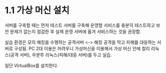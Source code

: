 # 1.1 가상 머신 설치
서버를 구축할 때는 먼저 테스트 서버를 구축해 운영할 서비스를 충분히 테스트하고 보안 문제가 없는지
점검한 후 실제 운영 서버에 옮겨 서비스하는 것을 권장함.

실습 환경은 모의 해킹을 수행하는 공격서버 <-> 해킹 공격을 막고 피해를 대응하는 서버로 구성됨.
PC 2대 이용은 어려우니 가상머신을 이용해서
가상 머신 안에 칼리 리눅스(공격 서버), 우분투 리눅스(피해/대응 서버)를 두고 실습.

일단 VirtualBox를 설치한다.

